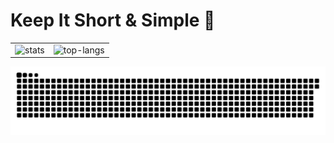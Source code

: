 # Keep It Short & Simple 👋

<table style="margin-left: auto; margin-right: auto;" border="0" cellpadding="0" cellspacing="0">
    <tr>
        <td>
            <!--左侧内容-->
            <img src="https://github-readme-stats.vercel.app/api?username=lipeiv&count_private=true&show_icons=true&theme=radical&locale=ja" alt="stats" />
        </td>
        <td>
            <!--右侧内容-->
            <img src="https://github-profile-summary-cards.vercel.app/api/cards/most-commit-language?username=lipeiv&theme=radical&hide_border=false" alt="top-langs"/>
        </td>
    </tr>
</table>

![](https://raw.githubusercontent.com/lipeiv/lipeiv/main/assets/github-contribution-grid-snake.svg)
